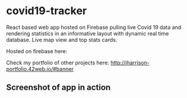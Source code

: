 # covid19-tracker

React based web app hosted on Firebase pulling live Covid 19 data and rendering statistics in an informative layout with dynamic real time database. Live map view and top stats cards.

Hosted on firebase here: 

Check my portfolio of other projects here: http://jharrison-portfolio.42web.io/#banner

## Screenshot of app in action